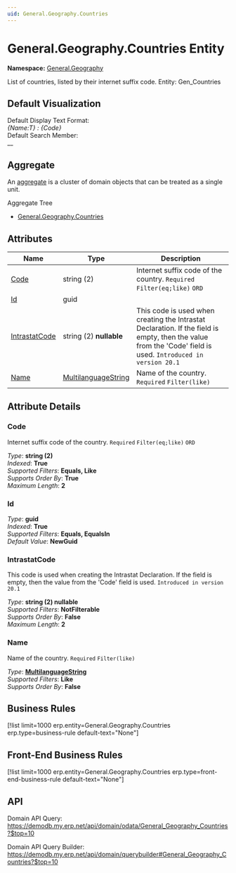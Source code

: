 ```yaml
---
uid: General.Geography.Countries
---
```

# General.Geography.Countries Entity

**Namespace:** [General.Geography](General.Geography.md)  

List of countries, listed by their internet suffix code. Entity: Gen_Countries

## Default Visualization
Default Display Text Format:  
_{Name:T} : {Code}_  
Default Search Member:  
__  

## Aggregate
An [aggregate](https://docs.erp.net/tech/advanced/concepts/aggregates.html) is a cluster of domain objects that can be treated as a single unit.  

Aggregate Tree  
* [General.Geography.Countries](General.Geography.Countries.md)  

## Attributes

| Name | Type | Description |
| ---- | ---- | --- |
| [Code](General.Geography.Countries.md#code) | string (2) | Internet suffix code of the country. `Required` `Filter(eq;like)` `ORD` 
| [Id](General.Geography.Countries.md#id) | guid |  
| [IntrastatCode](General.Geography.Countries.md#intrastatcode) | string (2) __nullable__ | This code is used when creating the Intrastat Declaration. If the field is empty, then the value from the 'Code' field is used. `Introduced in version 20.1` 
| [Name](General.Geography.Countries.md#name) | [MultilanguageString](../data-types.md#multilanguagestring) | Name of the country. `Required` `Filter(like)` 


## Attribute Details

### Code

Internet suffix code of the country. `Required` `Filter(eq;like)` `ORD`

_Type_: **string (2)**  
_Indexed_: **True**  
_Supported Filters_: **Equals, Like**  
_Supports Order By_: **True**  
_Maximum Length_: **2**  

### Id

_Type_: **guid**  
_Indexed_: **True**  
_Supported Filters_: **Equals, EqualsIn**  
_Default Value_: **NewGuid**  

### IntrastatCode

This code is used when creating the Intrastat Declaration. If the field is empty, then the value from the 'Code' field is used. `Introduced in version 20.1`

_Type_: **string (2) __nullable__**  
_Supported Filters_: **NotFilterable**  
_Supports Order By_: **False**  
_Maximum Length_: **2**  

### Name

Name of the country. `Required` `Filter(like)`

_Type_: **[MultilanguageString](../data-types.md#multilanguagestring)**  
_Supported Filters_: **Like**  
_Supports Order By_: **False**  



## Business Rules

[!list limit=1000 erp.entity=General.Geography.Countries erp.type=business-rule default-text="None"]

## Front-End Business Rules

[!list limit=1000 erp.entity=General.Geography.Countries erp.type=front-end-business-rule default-text="None"]

## API

Domain API Query:
<https://demodb.my.erp.net/api/domain/odata/General_Geography_Countries?$top=10>

Domain API Query Builder:
<https://demodb.my.erp.net/api/domain/querybuilder#General_Geography_Countries?$top=10>

